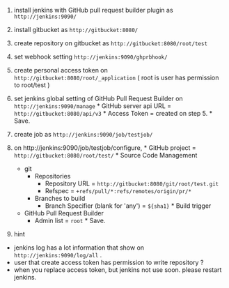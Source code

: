  1. install jenkins with GitHub pull request builder plugin as `http://jenkins:9090/`
  2. install gitbucket as `http://gitbucket:8080/`
  3. create repository on gitbucket as `http://gitbucket:8080/root/test`
  4. set webhook setting `http://jenkins:9090/ghprbhook/`
  5. create personal access token on `http://gitbucket:8080/root/_application` ( root is user has permission to root/test )
  6. set jenkins global setting of GitHub Pull Request Builder on `http://jenkins:9090/manage`
    * GitHub server api URL = `http://gitbucket:8080/api/v3`
    * Access Token = created on step 5.
    * Save.
  7. create job as `http://jenkins:9090/job/testjob/`
  8. on http://jenkins:9090/job/testjob/configure,
    * GitHub project = `http://gitbucket:8080/root/test/`
    * Source Code Management
      * git
        * Repositories
          * Repository URL = `http://gitbucket:8080/git/root/test.git`
          * Refspec = `+refs/pull/*:refs/remotes/origin/pr/*`
        * Branches to build
          * Branch Specifier (blank for 'any') = `${sha1}`
    * Build trigger
      * GitHub Pull Request Builder
        * Admin list = `root`
    * Save.

  9. hint
   * jenkins log has a lot information that show on `http://jenkins:9090/log/all` .
   * user that create access token has permission to write repository ?
   * when you replace access token, but jenkins not use soon. please restart jenkins.
